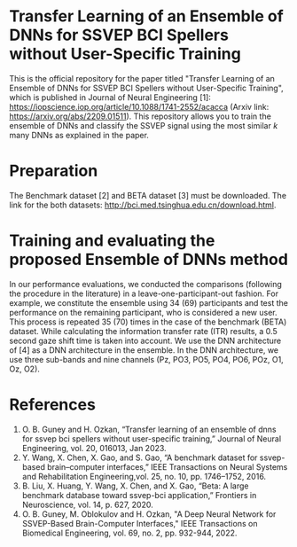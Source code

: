 # Transfer Learning of an Ensemble of DNNs for SSVEP BCI Spellers without User-Specific Training
This is the official repository for the paper titled "Transfer Learning of an Ensemble of DNNs for SSVEP BCI Spellers without User-Specific Training", which is published in Journal of Neural Engineering [1]: https://iopscience.iop.org/article/10.1088/1741-2552/acacca (Arxiv link: https://arxiv.org/abs/2209.01511). This repository allows you to train the ensemble of DNNs and classify the SSVEP signal using the most similar $k$ many DNNs as explained in the paper.

# Preparation
The Benchmark dataset [2] and BETA dataset [3] must be downloaded. The link for the both datasets: http://bci.med.tsinghua.edu.cn/download.html.

# Training and evaluating the proposed Ensemble of DNNs method
In our performance evaluations, we conducted the comparisons (following the procedure in the literature) in a leave-one-participant-out fashion.
For example, we constitute the ensemble using 34 (69) participants and test the performance on the remaining participant, who is considered a new user. This process is repeated 35 (70) times in the case of the benchmark (BETA) dataset. While calculating the information transfer rate (ITR) results, a 0.5 second gaze shift time is taken into account. We use the DNN architecture of [4] as a DNN architecture in the ensemble. In the DNN architecture, we use three sub-bands and nine channels (Pz, PO3, PO5,
PO4, PO6, POz, O1, Oz, O2).

# References 
1. O. B. Guney and H. Ozkan, “Transfer learning of an ensemble of dnns for ssvep bci spellers without user-specific training,” Journal of Neural Engineering, vol. 20, 016013, Jan 2023.
2. Y. Wang, X. Chen, X. Gao, and S. Gao, “A benchmark dataset for
   ssvep-based brain–computer interfaces,” IEEE Transactions on Neural Systems and 
   Rehabilitation Engineering,vol. 25, no. 10, pp. 1746–1752, 2016.
3. B. Liu, X. Huang, Y. Wang, X. Chen, and X. Gao, “Beta: A large
   benchmark database toward ssvep-bci application,” Frontiers in
   Neuroscience, vol. 14, p. 627, 2020.
4. O. B. Guney, M. Oblokulov and H. Ozkan, "A Deep Neural Network for SSVEP-Based Brain-Computer Interfaces," IEEE Transactions on Biomedical Engineering, vol. 69, no. 2, pp. 932-944,  2022.
